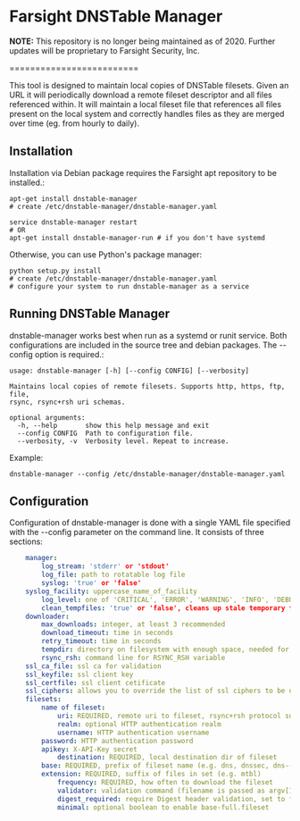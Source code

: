 Farsight DNSTable Manager
=========================

**NOTE:** This repository is no longer being maintained as of 2020.
Further updates will be proprietary to Farsight Security, Inc.

=========================

This tool is designed to maintain local copies of DNSTable filesets.
Given an URL it will periodically download a remote fileset descriptor and
all files referenced within.  It will maintain a local fileset file that
references all files present on the local system and correctly handles files
as they are merged over time (eg. from hourly to daily).

Installation
------------

Installation via Debian package requires the Farsight apt repository to be
installed.:

    apt-get install dnstable-manager
    # create /etc/dnstable-manager/dnstable-manager.yaml

    service dnstable-manager restart
    # OR
    apt-get install dnstable-manager-run # if you don't have systemd

Otherwise, you can use Python's package manager:

    python setup.py install
    # create /etc/dnstable-manager/dnstable-manager.yaml
    # configure your system to run dnstable-manager as a service

Running DNSTable Manager
------------------------

dnstable-manager works best when run as a systemd or runit service.  Both
configurations are included in the source tree and debian packages.  The
--config option is required.:

    usage: dnstable-manager [-h] [--config CONFIG] [--verbosity]
    
    Maintains local copies of remote filesets. Supports http, https, ftp, file,
    rsync, rsync+rsh uri schemas.
    
    optional arguments:
      -h, --help       show this help message and exit
      --config CONFIG  Path to configuration file.
      --verbosity, -v  Verbosity level. Repeat to increase.

Example:

    dnstable-manager --config /etc/dnstable-manager/dnstable-manager.yaml

Configuration
-------------

Configuration of dnstable-manager is done with a single YAML file specified
with the --config parameter on the command line.  It consists of three
sections:

```yaml
    manager:
        log_stream: 'stderr' or 'stdout'
        log_file: path to rotatable log file
        syslog: 'true' or 'false'
	syslog_facility: uppercase_name_of_facility
        log_level: one of 'CRITICAL', 'ERROR', 'WARNING', 'INFO', 'DEBUG'
        clean_tempfiles: 'true' or 'false', cleans up stale temporary files at start
    downloader:
        max_downloads: integer, at least 3 recommended
        download_timeout: time in seconds
        retry_timeout: time in seconds
        tempdir: directory on filesystem with enough space, needed for rsync
        rsync_rsh: command line for RSYNC_RSH variable
	ssl_ca_file: ssl ca for validation
	ssl_keyfile: ssl client key
	ssl_certfile: ssl client cetificate
	ssl_ciphers: allows you to override the list of ssl ciphers to be used (default is considered secure at time of writing)
    filesets:
        name of fileset:
            uri: REQUIRED, remote uri to fileset, rsync+rsh protocol supported
            realm: optional HTTP authentication realm
            username: HTTP authentication username
	    password: HTTP authentication password
	    apikey: X-API-Key secret
            destination: REQUIRED, local destination dir of fileset
	    base: REQUIRED, prefix of fileset name (e.g. dns, dnssec, dns--com)
	    extension: REQUIRED, suffix of files in set (e.g. mtbl)
            frequency: REQUIRED, how often to download the fileset
            validator: validation command (filename is passed as argv[1])
            digest_required: require Digest header validation, set to false to disable
            minimal: optional boolean to enable base-full.fileset
```
